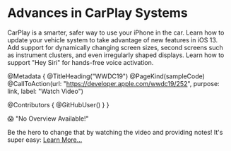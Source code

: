 # Advances in CarPlay Systems

CarPlay is a smarter, safer way to use your iPhone in the car. Learn how to update your vehicle system to take advantage of new features in iOS 13. Add support for dynamically changing screen sizes, second screens such as instrument clusters, and even irregularly shaped displays. Learn how to support "Hey Siri" for hands-free voice activation.

@Metadata {
   @TitleHeading("WWDC19")
   @PageKind(sampleCode)
   @CallToAction(url: "https://developer.apple.com/wwdc19/252", purpose: link, label: "Watch Video")

   @Contributors {
      @GitHubUser(<replace this with your GitHub handle>)
   }
}

😱 "No Overview Available!"

Be the hero to change that by watching the video and providing notes! It's super easy:
 [Learn More…](https://wwdcnotes.github.io/WWDCNotes/documentation/wwdcnotes/contributing)
